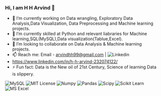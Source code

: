 ### Hi, I am H H Arvind 👋

<!--
**Arvindhh931/Arvindhh931** is a ✨ _special_ ✨ repository because its `README.md` (this file) appears on your GitHub profile.
-->

- 🔭 I’m currently working on Data wrangling, Exploratory Data Analysis,Data Visualization, Data Preprocessing and Machine learning projects.
- 🌱 I’m currently skilled at Python and relevant liabraries for Machine learning,SQL(MySQL),Data visualization(Tablue,Excel).
- 👯 I’m looking to collaborate on Data Analysis & Machine learning projects.
- 📫 Reach me: Email - arvindhh99@gmail.com | 
![Linkedin](https://img.shields.io/badge/LinkedIn-0077B5?style=for-the-badge&logo=linkedin&logoColor=white) 
- https://www.linkedin.com/in/h-h-arvind-232074122/ 
- ⚡ Fun fact: Data is the New oil of 21st Century, Science of learning Data is slippery.

![MySQL](https://img.shields.io/badge/MySQL-005C84?style=for-the-badge&logo=mysql&logoColor=white)
![MIT License](https://img.shields.io/badge/Python-FFD43B?style=for-the-badge&logo=python&logoColor=blue)
![Numpy](https://img.shields.io/badge/Numpy-777BB4?style=for-the-badge&logo=numpy&logoColor=white)
![Pandas](https://img.shields.io/badge/Pandas-2C2D72?style=for-the-badge&logo=pandas&logoColor=white)
![Scipy](https://img.shields.io/badge/SciPy-654FF0?style=for-the-badge&logo=SciPy&logoColor=white)
![Scikit Learn](https://img.shields.io/badge/scikit_learn-F7931E?style=for-the-badge&logo=scikit-learn&logoColor=white)
![MS Excel](https://img.shields.io/badge/Microsoft_Excel-217346?style=for-the-badge&logo=microsoft-excel&logoColor=white)
